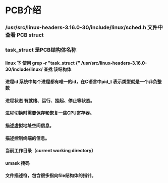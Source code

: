 # PCB介绍

### /usr/src/linux-headers-3.16.0-30/include/linux/sched.h 文件中查看 PCB struct
### task_struct  是PCB结构体名称

#### linux 下 使用 grep -r "task_struct {" /usr/src/linux-headers-3.16.0-30/include/linux/ 查找 该结构体

#### 进程id 系统中每个进程都有唯一的id，在C语言中pid_t 表示类型就是一个非负整数
#### 进程状态 有就绪、运行、挂起、停止等状态。
#### 进程切换时需要保存和恢复一些CPU寄存器。
#### 描述虚拟地址空间信息。
#### 描述控制终端的信息。
#### 当前工作目录（current working directory）
#### umask 掩码
#### 文件描述符，包含很多指向file结构体的指针。
